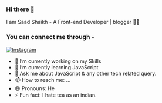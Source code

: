 ### Hi there 👋
I am Saad Shaikh - A Front-end Developer | blogger 👨‍💻

### You can connect me through -
[![Instagram](https://lh5.googleusercontent.com/sAa3Jw_dGBMCZZQ6XTOuGUoU73oy30YzUFNgFreY09sYKl_eWXgZwKwn2PADe87-UCFr8zwD8YwR9_dIa1Aby8shgh3hYyPxmei0Sko0IHtRPhwYXuTYfRumFPSYHhzNVxTAaJ-z)](https://www.instagram.com/_.mr.believer.__/)


- 🔭 I’m currently working on my Skills
- 🌱 I’m currently learning JavaScript
- 💬 Ask me about JavaScript & any other tech related query.
- 📫 How to reach me: ...
- 😄 Pronouns: He
- ⚡ Fun fact: I hate tea as an indian.

